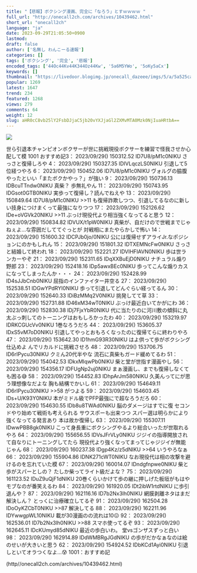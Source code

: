 ```yaml
---
title: "【悲報】ボクシング漫画、完全に「なろう」とすｗｗｗｗ "
full_url: "http://onecall2ch.com/archives/10439462.html"
short_url: "onecall2ch"
language: "ja"
date: 2023-09-29T21:05:50+0900
lastmod: 
draft: false
author: ['名無し わんこーる速報']
categories: []
tags: ['ボクシング', '完全', '悲報']
encoded_tags: ['44Oc44Kv44K344Oz44Kw', '5a6M5YWo', '5oKy5aCx']
keywords: []
thumbnail: "https://livedoor.blogimg.jp/onecall_dazeee/imgs/5/a/5a525ca7.jpg"
popular: 1269
latest: 1647
trend: 234
featured: 1268
views: 279
comments: 64
weight: 12
slug: aHR0cC8vb25lY2FsbDJjaC5jb20vYXJjaGl2ZXMvMTA0Mzk0NjIuaHRtbA==
---
```


![](https://livedoor.blogimg.jp/onecall_dazeee/imgs/5/a/5a525ca7.jpg)

世ら引退本チャンピオンボクサーが世に挑戦現役ボクサーを練習で怪我させか心配して模 1001 おすすめ記3： 2023/09/29() 150312.52 ID7U8/pM1c0NIKU さっさと復帰しろや 4： 2023/09/29() 150327.35 IDIVLqczLS0NIKU 引退して5位経つやろ 6： 2023/09/29() 150452.06 ID7U8/pM1c0NIKU ヴォルグの脇腹やったといい「またボクかやっ？」が強い 9： 2023/09/29() 150736.13 IDBcuTTndw0NIKU 真柴？ 歩無礼やん 11： 2023/09/29() 150743.95 IDGsot0GTB0NIKU 実歩って復帰し？読んでねえや 13： 2023/09/29() 150849.64 ID7U8/pM1c0NIKU >>11 も復帰詐欺しつつ、引退してるなのに新しい技身につけまくって最強になりつつ 17： 2023/09/29() 152126.62 IDe+oVGVk20NIKU >>11 ぶっけ現役代より相当強くなってると思う 12： 2023/09/29() 150834.82 IDVUX/t1pW0NIKU 真柴が、自だけので世戦までじゃねぇよ...な雰囲だしててぐっとが 対戦相にまたやらかしで怖い 14： 2023/09/29() 151600.32 IDCPJb0jo/0NIKU 公には復帰せずアライJr.なポジションにのかもしれん 15： 2023/09/29() 151801.32 IDTXEMNcFw0NIKU さっさと結婚して終われ 18： 2023/09/29() 152221.27 IDVIHFIAVN0NIKU 歩は世ランカーやぞ 21： 2023/09/29() 152311.65 IDqXXBuEjD0NIKU ナチュラル煽り野郎 23： 2023/09/29() 152418.16 IDp5awxBEc0NIKU 歩ってこんな煽りカスになってしまったんか・・・ 24： 2023/09/29() 152428.99 ID4sJJbCnb0NIKU 屈指のインファイター井空る 27： 2023/09/29() 152538.51 IDGwYPdRYI0NIKU 歩って引退してどんぐらい経ってるん 30： 2023/09/29() 152640.33 IDiBzMMq2V0NIKU 挑発してて草 33： 2023/09/29() 152731.88 ID46xM34wT0NIKU ぶっけ最近白いてかがにわ 36： 2023/09/29() 152830.38 IDj7FjxYbR0NIKU 代に当たりのに河川敷の傾斜に丸太ぶっ刺してのトーニングはおもしろかったわ 40： 2023/09/29() 153219.97 IDRKCGUcVv0NIKU 1巻なろうだろ 44： 2023/09/29() 153605.37 IDxS5vM7oD0NIKU 引退してやっとおもろくなったのに復帰てらに終わりやろ 47： 2023/09/29() 153642.30 ID1hmG93R30NIKU はよ供って歩がボクシング仕込めよ んでリカルドに挑戦させろ 48： 2023/09/29() 153706.75 ID6rIPycu30NIKU クミん20代半やな 流石に真柴もガード緩めてるわ 51： 2023/09/29() 154042.53 IDkxMIqwPb0NIKU 柴と堂が世指す漫画やし 56： 2023/09/29() 154356.17 IDFUgNp2uj0NIKU まぁ漫画し、までも復帰しなくても困る😅 58： 2023/09/29() 154452.83 IDhpArJm580NIKU 久美んってにが思う理想像なだよな 胸も結構でかいし 61： 2023/09/29() 154649.11 ID6rIPycu30NIKU >>58 がつよる 59： 2023/09/29() 154603.45 IDs+U/K93Y0NIKU 本がミドル級でPFP最強にで超なろうだろ 60： 2023/09/29() 154630.55 IDb8u8TWAd0NIKU 脳のダメージはすでに復 セコンドやり始めて戦術も考えられる サウスポーも出来つつ スパー選は明らかにより強くなってる発言あり 本は故か復帰し 63： 2023/09/29() 155307.11 IDwwPBB8gk0NIKU こって身長重にボクシングやるより総合いったが世取れるやろ 64： 2023/09/29() 155656.55 IDVsJFrVLy0NIKU ジジイの指導開放されて自なりにトーニングしてたら 現役代より強くなってまってじゃジジイが無能じゃん 68： 2023/09/29() 160237.38 IDgp4Kz/z5dNIKU >>64 いうやろなぁ 66： 2023/09/29() 155904.86 IDNK271cWT0NIKU なお現役代は相の攻撃を避けるのを忘れていた模 67： 2023/09/29() 160014.07 IDndgfnpwe0NIKU 柴と歩がスパーとしの？ たしか柴ってライト級だよな？ 75： 2023/09/29() 161123.52 IDuZ9uQjF1dNIKU 20巻くらいかけて歩の継に押しげた板垣がもはやモブなのが番笑えるわ 84： 2023/09/29() 161920.05 IDt2ibW1rtdNIKU に歩引退んや？ 87： 2023/09/29() 162116.16 ID7b2Nx3lh0NIKU 網膜剥離ネタはまだ解決しん？ とっくに治療確立してるぞ 91： 2023/09/29() 162504.28 IDoOyKZCbT0NIKU >>87 解決してる 88： 2023/09/29() 162211.96 IDYwwgpWL10NIKU 載が30漫画のの流れは10😖 92： 2023/09/29() 162536.01 ID7b2Nx3lh0NIKU >>88 スマホ使ってるぞ 93： 2023/09/29() 162645.11 IDcKUmyd85dNIKU 最近の歩白いわ。 堂vsゴンザスずっと白い 98： 2023/09/29() 162914.89 IDdWMBRgJGdNIKU の歩がだかなぁなのは絵のせいが大きいと思う 62： 2023/09/29() 154924.52 IDbKCd1Ayi0NIKU 引退しといてオラつくなよ…😰 1001：おすすめ記

(http//onecall2ch.com/archives/10439462.html)
